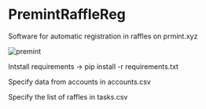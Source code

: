 # PremintRaffleReg
Software for automatic registration in raffles on prmint.xyz

![premint](https://user-images.githubusercontent.com/110903968/198133243-d44cd1c2-e572-4f4b-982a-861064279b81.jpg)

Intstall requirements -> pip install -r requirements.txt

Specify data from accounts in accounts.csv

Specify the list of raffles in tasks.csv
